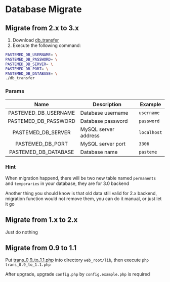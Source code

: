 # Database Migrate

## Migrate from 2.x to 3.x

1. Download [db_transfer](https://github.com/PasteUs/PasteMeGoBackend/raw/build/db_transfer)
2. Execute the following command:

```bash
PASTEMED_DB_USERNAME= \
PASTEMED_DB_PASSWORD= \
PASTEMED_DB_SERVER= \
PASTEMED_DB_PORT= \
PASTEMED_DB_DATABASE= \
./db_transfer
```

### Params

| Name | Description | Example |
| :---: | --- | --- |
| PASTEMED_DB_USERNAME | Database username | `username` |
| PASTEMED_DB_PASSWORD | Database password | `password` |
| PASTEMED_DB_SERVER | MySQL server address | `localhost` |
| PASTEMED_DB_PORT | MySQL server port | `3306` |
| PASTEMED_DB_DATABASE | Database name | `pasteme` |

### Hint

When migration happend, there will be two new table named `permanents` and `temporaries` in your database, they are for 3.0 backend

Another thing you should know is that old data still valid for 2.x backend, migration function would not remove them, you can do it manual, or just let it go

## Migrate from 1.x to 2.x

Just do nothing

## Migrate from 0.9 to 1.1

Put [trans_0.9_to_1.1.php](https://github.com/LucienShui/PasteMe/blob/dbTrans/trans_0.9_to_1.1.php) into directory `web_root/lib`, then execute `php trans_0.9_to_1.1.php`

After upgrade, upgrade `config.php` by `config.example.php` is required
